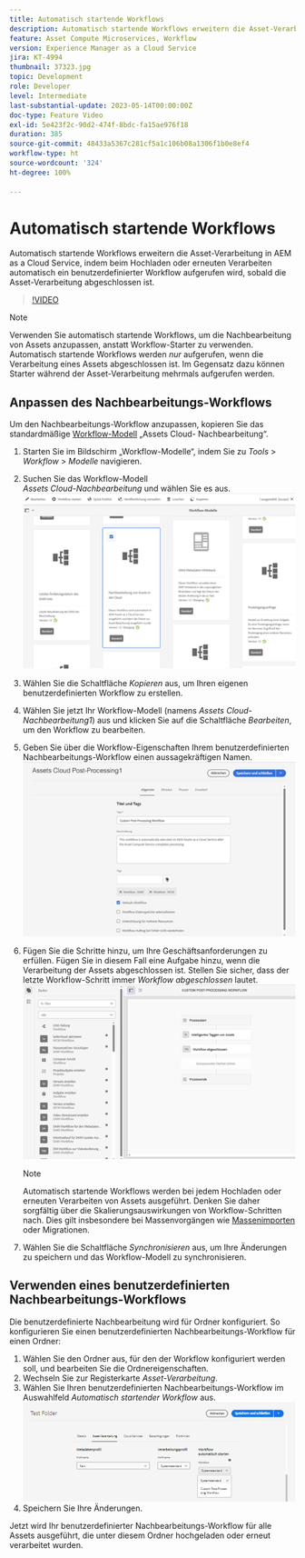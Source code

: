 ```yaml
---
title: Automatisch startende Workflows
description: Automatisch startende Workflows erweitern die Asset-Verarbeitung, indem beim Hochladen oder erneuten Verarbeiten automatisch ein benutzerdefinierter Workflow aufgerufen wird.
feature: Asset Compute Microservices, Workflow
version: Experience Manager as a Cloud Service
jira: KT-4994
thumbnail: 37323.jpg
topic: Development
role: Developer
level: Intermediate
last-substantial-update: 2023-05-14T00:00:00Z
doc-type: Feature Video
exl-id: 5e423f2c-90d2-474f-8bdc-fa15ae976f18
duration: 385
source-git-commit: 48433a5367c281cf5a1c106b08a1306f1b0e8ef4
workflow-type: ht
source-wordcount: '324'
ht-degree: 100%

---
```


# Automatisch startende Workflows

Automatisch startende Workflows erweitern die Asset-Verarbeitung in AEM as a Cloud Service, indem beim Hochladen oder erneuten Verarbeiten automatisch ein benutzerdefinierter Workflow aufgerufen wird, sobald die Asset-Verarbeitung abgeschlossen ist.

>[!VIDEO](https://video.tv.adobe.com/v/326761?quality=12&learn=on&captions=ger)

>[!NOTE]
>
>Verwenden Sie automatisch startende Workflows, um die Nachbearbeitung von Assets anzupassen, anstatt Workflow-Starter zu verwenden. Automatisch startende Workflows werden _nur_ aufgerufen, wenn die Verarbeitung eines Assets abgeschlossen ist. Im Gegensatz dazu können Starter während der Asset-Verarbeitung mehrmals aufgerufen werden.

## Anpassen des Nachbearbeitungs-Workflows

Um den Nachbearbeitungs-Workflow anzupassen, kopieren Sie das standardmäßige [Workflow-Modell](../../foundation/workflow/use-the-workflow-editor.md) „Assets Cloud- Nachbearbeitung“.

1. Starten Sie im Bildschirm „Workflow-Modelle“, indem Sie zu _Tools_ > _Workflow_ > _Modelle_ navigieren.
2. Suchen Sie das Workflow-Modell<br/> _Assets Cloud-Nachbearbeitung_ und wählen Sie es aus.
   ![Auswählen des Workflow-Modells „Assets Cloud-Nachbearbeitung“](assets/auto-start-workflow-select-workflow.png)
3. Wählen Sie die Schaltfläche _Kopieren_ aus, um Ihren eigenen benutzerdefinierten Workflow zu erstellen.
4. Wählen Sie jetzt Ihr Workflow-Modell (namens _Assets Cloud-Nachbearbeitung1_) aus und klicken Sie auf die Schaltfläche _Bearbeiten_, um den Workflow zu bearbeiten.
5. Geben Sie über die Workflow-Eigenschaften Ihrem benutzerdefinierten Nachbearbeitungs-Workflow einen aussagekräftigen Namen.<br/>
   ![Ändern des Namens](assets/auto-start-workflow-change-name.png)
6. Fügen Sie die Schritte hinzu, um Ihre Geschäftsanforderungen zu erfüllen. Fügen Sie in diesem Fall eine Aufgabe hinzu, wenn die Verarbeitung der Assets abgeschlossen ist. Stellen Sie sicher, dass der letzte Workflow-Schritt immer _Workflow abgeschlossen_ lautet.<br/>
   ![Hinzufügen von Workflow-Schritten](assets/auto-start-workflow-customize-steps.png)

   >[!NOTE]
   >
   >Automatisch startende Workflows werden bei jedem Hochladen oder erneuten Verarbeiten von Assets ausgeführt. Denken Sie daher sorgfältig über die Skalierungsauswirkungen von Workflow-Schritten nach. Dies gilt insbesondere bei Massenvorgängen wie [Massenimporten](../../cloud-service/migration/bulk-import.md) oder Migrationen.

7. Wählen Sie die Schaltfläche _Synchronisieren_ aus, um Ihre Änderungen zu speichern und das Workflow-Modell zu synchronisieren.

## Verwenden eines benutzerdefinierten Nachbearbeitungs-Workflows

Die benutzerdefinierte Nachbearbeitung wird für Ordner konfiguriert. So konfigurieren Sie einen benutzerdefinierten Nachbearbeitungs-Workflow für einen Ordner:

1. Wählen Sie den Ordner aus, für den der Workflow konfiguriert werden soll, und bearbeiten Sie die Ordnereigenschaften.
2. Wechseln Sie zur Registerkarte _Asset-Verarbeitung_.
3. Wählen Sie Ihren benutzerdefinierten Nachbearbeitungs-Workflow im Auswahlfeld _Automatisch startender Workflow_ aus.<br/>
   ![Festlegen des Nachbearbeitungs-Workflows](assets/auto-start-workflow-set-workflow.png)
4. Speichern Sie Ihre Änderungen.

Jetzt wird Ihr benutzerdefinierter Nachbearbeitungs-Workflow für alle Assets ausgeführt, die unter diesem Ordner hochgeladen oder erneut verarbeitet wurden.
